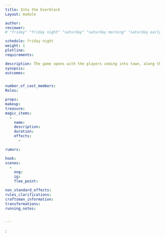 ```yaml
---
title: Into the Everblack
Layout: module

author: 
reviewer: 
# "friday" "friday night" "saturday" "saturday morning" "saturday early afternoon" "saturday early evening" "saturday night" "reaction" "tavern setup" "townsfolk" "randoms"

schedule: friday night
weight: 1
plotline: 
requirements: 

description: The game opens with the players coming into town, along the road are blue/purple torches and Orc heads impaled on spikes. Standing infront of the Tavern is a member of the Blackthorn hunter family cloaked in black hiding their face handing out the “Blackthorne’s Guide to Surviving Vindale” to the new coming adventurers. The cloaked information vendor will tell them that new adventures haven’t been to Vindale in 3 years now
synopsis:   
outcomes: 


number_of_cast_members: 
Roles: 

props: 
makeup: 
treasure: 
magic_items:
  - 
    name: 
    description:  
    duration: 
    effects: 
      - 

rumors: 

hook: 
scenes: 
  - 
    oog: 
    ig: 
    flee_point: 

non_standard_effects: 
rules_clarifications: 
craftsman_information: 
transformations: 
running_notes: 


---
```


: 